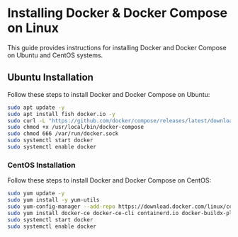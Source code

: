 # Installing Docker & Docker Compose on Linux

This guide provides instructions for installing Docker and Docker Compose on Ubuntu and CentOS systems.

## Ubuntu Installation
Follow these steps to install Docker and Docker Compose on Ubuntu:

```bash
sudo apt update -y
sudo apt install fish docker.io -y
sudo curl -L "https://github.com/docker/compose/releases/latest/download/docker-compose-$(uname -s)-$(uname -m)" -o /usr/local/bin/docker-compose
sudo chmod +x /usr/local/bin/docker-compose
sudo chmod 666 /var/run/docker.sock
sudo systemctl start docker
sudo systemctl enable docker
```

### CentOS Installation
Follow these steps to install Docker and Docker Compose on CentOS:

```bash
sudo yum update -y
sudo yum install -y yum-utils
sudo yum-config-manager --add-repo https://download.docker.com/linux/centos/docker-ce.repo
sudo yum install docker-ce docker-ce-cli containerd.io docker-buildx-plugin docker-compose-plugin -y
sudo systemctl start docker
sudo systemctl enable docker
```